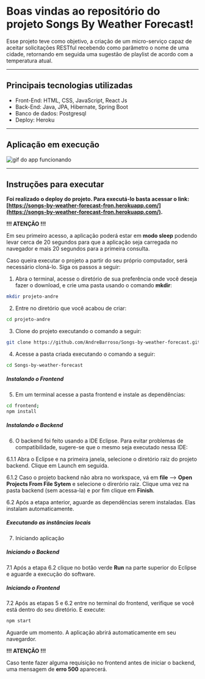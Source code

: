 # Boas vindas ao repositório do projeto Songs By Weather Forecast!

Esse projeto teve como objetivo, a criação de um micro-serviço capaz de aceitar solicitações RESTful recebendo como
parâmetro o nome de uma cidade, retornando em seguida uma sugestão de playlist de acordo com a temperatura atual.

---

## Principais tecnologias utilizadas

- Front-End: HTML, CSS, JavaScript, React Js
- Back-End: Java, JPA, Hibernate, Spring Boot
- Banco de dados: Postgresql
- Deploy: Heroku
---

## Aplicação em execução

![gif do app funcionando](https://github.com/AndreBarroso/Songs-by-weather-forecast/blob/master/frontend/public/songsPresentation.gif)

---

## Instruções para executar 

**Foi realizado o deploy do projeto. Para executá-lo basta acessar o link:
[https://songs-by-weather-forecast-fron.herokuapp.com/](https://songs-by-weather-forecast-fron.herokuapp.com/).**

**!!! ATENÇÃO !!!**

Em seu primeiro acesso, a aplicação poderá estar em **modo sleep** podendo levar cerca de 20 segundos
para que a aplicação seja carregada no navegador e mais 20 segundos para a primeira consulta.

Caso queira executar o projeto a partir do seu próprio computador, será necessário cloná-lo. Siga os passos a seguir:

1. Abra o terminal, acesse o diretório de sua preferência onde 
você deseja fazer o download, e crie uma pasta usando o comando **mkdir**:
```bash
mkdir projeto-andre
```

2. Entre no diretório que você acabou de criar: 
```bash
cd projeto-andre
```

3. Clone do projeto executando o comando a seguir:
```bash
git clone https://github.com/AndreBarroso/Songs-by-weather-forecast.git
```

4. Acesse a pasta criada executando o comando a seguir:
```bash
cd Songs-by-weather-forecast
```
##### Instalando o Frontend
5. Em um terminal acesse a pasta frontend e instale as dependências:
```bash
cd frontend;
npm install
```

##### Instalando o Backend
6. O backend foi feito usando a IDE Eclipse. Para evitar problemas de compatibilidade, sugere-se que o mesmo seja executado nessa IDE:

6.1.1 Abra o Eclipse e na primeira janela, selecione o diretório raiz do projeto backend. Clique em Launch em seguida.

6.1.2 Caso o projeto backend não abra no workspace, vá em **file** --> **Open Projects From File Sytem** e selecione o direrório raiz.
Clique uma vez na pasta backend (sem acessa-la) e por fim clique em **Finish**.

6.2 Após a etapa anterior, aguarde as dependências serem instaladas. Elas instalam automaticamente.

##### Executando as instâncias locais
7. Iniciando aplicação

##### Iniciando o Backend
7.1 Após a etapa 6.2 clique no botão verde **Run** na parte superior do Eclipse e aguarde a execução do software.

##### Iniciando o Frontend
7.2 Após as etapas 5 e 6.2 entre no terminal do frontend, verifique se você está dentro do seu diretório. E execute:
```bash
npm start
```
Aguarde um momento. A aplicação abrirá automaticamente em seu navegardor.

**!!! ATENÇÃO !!!**

Caso tente fazer alguma requisição no frontend antes de iniciar o backend, uma mensagem de **erro 500** aparecerá.
